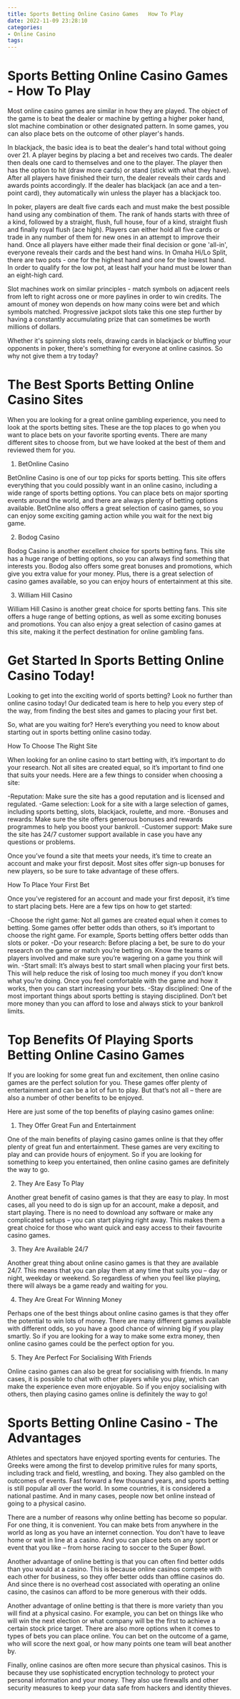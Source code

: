 ```yaml
---
title: Sports Betting Online Casino Games   How To Play
date: 2022-11-09 23:28:10
categories:
- Online Casino
tags:
---
```



#  Sports Betting Online Casino Games - How To Play

Most online casino games are similar in how they are played. The object of the game is to beat the dealer or machine by getting a higher poker hand, slot machine combination or other designated pattern. In some games, you can also place bets on the outcome of other player's hands.

In blackjack, the basic idea is to beat the dealer's hand total without going over 21. A player begins by placing a bet and receives two cards. The dealer then deals one card to themselves and one to the player. The player then has the option to hit (draw more cards) or stand (stick with what they have). After all players have finished their turn, the dealer reveals their cards and awards points accordingly. If the dealer has blackjack (an ace and a ten-point card), they automatically win unless the player has a blackjack too.

In poker, players are dealt five cards each and must make the best possible hand using any combination of them. The rank of hands starts with three of a kind, followed by a straight, flush, full house, four of a kind, straight flush and finally royal flush (ace high). Players can either hold all five cards or trade in any number of them for new ones in an attempt to improve their hand. Once all players have either made their final decision or gone 'all-in', everyone reveals their cards and the best hand wins. In Omaha Hi/Lo Split, there are two pots - one for the highest hand and one for the lowest hand. In order to qualify for the low pot, at least half your hand must be lower than an eight-high card.

Slot machines work on similar principles - match symbols on adjacent reels from left to right across one or more paylines in order to win credits. The amount of money won depends on how many coins were bet and which symbols matched. Progressive jackpot slots take this one step further by having a constantly accumulating prize that can sometimes be worth millions of dollars.

Whether it's spinning slots reels, drawing cards in blackjack or bluffing your opponents in poker, there's something for everyone at online casinos. So why not give them a try today?

#  The Best Sports Betting Online Casino Sites

When you are looking for a great online gambling experience, you need to look at the sports betting sites. These are the top places to go when you want to place bets on your favorite sporting events. There are many different sites to choose from, but we have looked at the best of them and reviewed them for you.

1. BetOnline Casino

BetOnline Casino is one of our top picks for sports betting. This site offers everything that you could possibly want in an online casino, including a wide range of sports betting options. You can place bets on major sporting events around the world, and there are always plenty of betting options available. BetOnline also offers a great selection of casino games, so you can enjoy some exciting gaming action while you wait for the next big game.

2. Bodog Casino

Bodog Casino is another excellent choice for sports betting fans. This site has a huge range of betting options, so you can always find something that interests you. Bodog also offers some great bonuses and promotions, which give you extra value for your money. Plus, there is a great selection of casino games available, so you can enjoy hours of entertainment at this site.

3. William Hill Casino

William Hill Casino is another great choice for sports betting fans. This site offers a huge range of betting options, as well as some exciting bonuses and promotions. You can also enjoy a great selection of casino games at this site, making it the perfect destination for online gambling fans.

#  Get Started In Sports Betting Online Casino Today!

Looking to get into the exciting world of sports betting? Look no further than online casino today! Our dedicated team is here to help you every step of the way, from finding the best sites and games to placing your first bet.

So, what are you waiting for? Here’s everything you need to know about starting out in sports betting online casino today.

How To Choose The Right Site

When looking for an online casino to start betting with, it’s important to do your research. Not all sites are created equal, so it’s important to find one that suits your needs. Here are a few things to consider when choosing a site:

-Reputation: Make sure the site has a good reputation and is licensed and regulated. -Game selection: Look for a site with a large selection of games, including sports betting, slots, blackjack, roulette, and more. -Bonuses and rewards: Make sure the site offers generous bonuses and rewards programmes to help you boost your bankroll. -Customer support: Make sure the site has 24/7 customer support available in case you have any questions or problems.

Once you’ve found a site that meets your needs, it’s time to create an account and make your first deposit. Most sites offer sign-up bonuses for new players, so be sure to take advantage of these offers.

How To Place Your First Bet

Once you’ve registered for an account and made your first deposit, it’s time to start placing bets. Here are a few tips on how to get started:

-Choose the right game: Not all games are created equal when it comes to betting. Some games offer better odds than others, so it’s important to choose the right game. For example, Sports betting offers better odds than slots or poker. -Do your research: Before placing a bet, be sure to do your research on the game or match you’re betting on. Know the teams or players involved and make sure you’re wagering on a game you think will win. -Start small: It’s always best to start small when placing your first bets. This will help reduce the risk of losing too much money if you don’t know what you’re doing. Once you feel comfortable with the game and how it works, then you can start increasing your bets. -Stay disciplined: One of the most important things about sports betting is staying disciplined. Don’t bet more money than you can afford to lose and always stick to your bankroll limits.

#  Top Benefits Of Playing Sports Betting Online Casino Games

If you are looking for some great fun and excitement, then online casino games are the perfect solution for you. These games offer plenty of entertainment and can be a lot of fun to play. But that’s not all – there are also a number of other benefits to be enjoyed.

Here are just some of the top benefits of playing casino games online:

1. They Offer Great Fun and Entertainment

One of the main benefits of playing casino games online is that they offer plenty of great fun and entertainment. These games are very exciting to play and can provide hours of enjoyment. So if you are looking for something to keep you entertained, then online casino games are definitely the way to go.

2. They Are Easy To Play

Another great benefit of casino games is that they are easy to play. In most cases, all you need to do is sign up for an account, make a deposit, and start playing. There is no need to download any software or make any complicated setups – you can start playing right away. This makes them a great choice for those who want quick and easy access to their favourite casino games.

3. They Are Available 24/7

Another great thing about online casino games is that they are available 24/7. This means that you can play them at any time that suits you – day or night, weekday or weekend. So regardless of when you feel like playing, there will always be a game ready and waiting for you.

4. They Are Great For Winning Money

Perhaps one of the best things about online casino games is that they offer the potential to win lots of money. There are many different games available with different odds, so you have a good chance of winning big if you play smartly. So if you are looking for a way to make some extra money, then online casino games could be the perfect option for you.

5. They Are Perfect For Socialising With Friends

Online casino games can also be great for socialising with friends. In many cases, it is possible to chat with other players while you play, which can make the experience even more enjoyable. So if you enjoy socialising with others, then playing casino games online is definitely the way to go!

# Sports Betting Online Casino - The Advantages



Athletes and spectators have enjoyed sporting events for centuries. The Greeks were among the first to develop primitive rules for many sports, including track and field, wrestling, and boxing. They also gambled on the outcomes of events. Fast forward a few thousand years, and sports betting is still popular all over the world. In some countries, it is considered a national pastime. And in many cases, people now bet online instead of going to a physical casino.

There are a number of reasons why online betting has become so popular. For one thing, it is convenient. You can make bets from anywhere in the world as long as you have an internet connection. You don't have to leave home or wait in line at a casino. And you can place bets on any sport or event that you like – from horse racing to soccer to the Super Bowl.

Another advantage of online betting is that you can often find better odds than you would at a casino. This is because online casinos compete with each other for business, so they offer better odds than offline casinos do. And since there is no overhead cost associated with operating an online casino, the casinos can afford to be more generous with their odds.

Another advantage of online betting is that there is more variety than you will find at a physical casino. For example, you can bet on things like who will win the next election or what company will be the first to achieve a certain stock price target. There are also more options when it comes to types of bets you can place online. You can bet on the outcome of a game, who will score the next goal, or how many points one team will beat another by.

Finally, online casinos are often more secure than physical casinos. This is because they use sophisticated encryption technology to protect your personal information and your money. They also use firewalls and other security measures to keep your data safe from hackers and identity thieves.